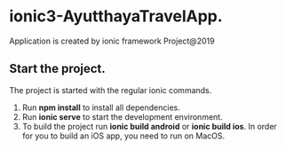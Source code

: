 # ionic3-AyutthayaTravelApp.
  Application is created by ionic framework Project@2019

## Start the project.
   The project is started with the regular ionic commands.

   1. Run **npm install** to install all dependencies.
   2. Run **ionic serve** to start the development environment.
   3. To build the project run **ionic build android** or **ionic build ios**. In order for you to build an iOS app, you need to run on MacOS.

